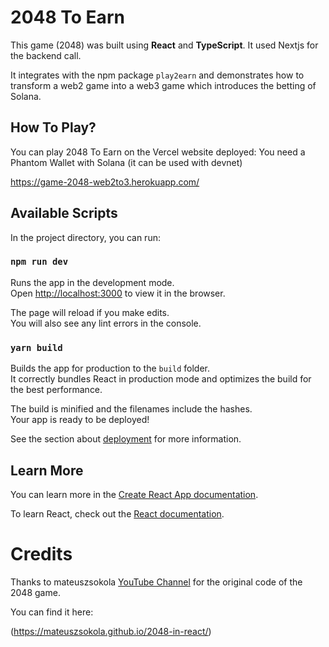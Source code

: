 # 2048 To Earn

This game (2048) was built using **React** and **TypeScript**.
It used Nextjs for the backend call.

It integrates with the npm package `play2earn` and demonstrates how to transform a web2 game into a
web3 game which introduces the betting of Solana.


## How To Play?

You can play 2048 To Earn on the Vercel website deployed:
You need a Phantom Wallet with Solana (it can be used with devnet)

https://game-2048-web2to3.herokuapp.com/


## Available Scripts

In the project directory, you can run:

### `npm run dev`

Runs the app in the development mode.\
Open [http://localhost:3000](http://localhost:3000) to view it in the browser.

The page will reload if you make edits.\
You will also see any lint errors in the console.

### `yarn build`

Builds the app for production to the `build` folder.\
It correctly bundles React in production mode and optimizes the build for the best performance.

The build is minified and the filenames include the hashes.\
Your app is ready to be deployed!

See the section about [deployment](https://facebook.github.io/create-react-app/docs/deployment) for more information.

## Learn More

You can learn more in the [Create React App documentation](https://facebook.github.io/create-react-app/docs/getting-started).

To learn React, check out the [React documentation](https://reactjs.org/).


# Credits

Thanks to mateuszsokola [YouTube Channel](https://www.youtube.com/channel/UCJV16_5c4A0amyBZSI4yP6A) for the original code of the 2048 game.

You can find it here:

(https://mateuszsokola.github.io/2048-in-react/)
